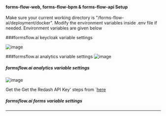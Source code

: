 #### forms-flow-web, forms-flow-bpm & forms-flow-api Setup

 Make sure your current working directory is "/forms-flow-ai/deployment/docker".
Modify the environment variables inside .env file if needed. Environment variables are given below

###formsflow.ai keycloak variable settings

![image](https://user-images.githubusercontent.com/86649870/165292594-9f275114-916d-4519-8ff1-ac9eace3b7b5.png)

###formsflow.ai analytics variable settings
![image](https://user-images.githubusercontent.com/86649870/165292745-d5d6f96c-7ded-4b6e-aa06-dcf28919a9b6.png)

##### formsflow.ai analytics variable settings
![image](https://user-images.githubusercontent.com/86649870/165293246-da9c7fd2-067e-4d6c-a9c8-8460bb3ea461.png)


Get the Get the Redash API Key' steps from `[here](https://github.com/athira-aot/athira-aot.github.io/blob/main/Get%20Redash%20API%20key.md)
##### formsflow.ai forms variable settings
-----------------------------------
